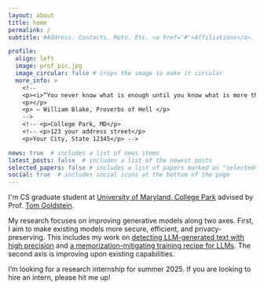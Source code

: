 ```yaml
---
layout: about
title: home
permalink: /
subtitle: #Address. Contacts. Moto. Etc. <a href='#'>Affiliations</a>. 

profile:
  align: left
  image: prof_pic.jpg
  image_circular: false # crops the image to make it circular
  more_info: >
    <!--
    <p><i>“You never know what is enough until you know what is more than enough.”</i></p>
    <p></p>
    <p> ― William Blake, Proverbs of Hell </p>
    -->
    <!-- <p>College Park, MD</p>
    <!-- <p>123 your address street</p>
    <p>Your City, State 12345</p> -->

news: true  # includes a list of news items
latest_posts: false  # includes a list of the newest posts
selected_papers: false # includes a list of papers marked as "selected={true}"
social: true  # includes social icons at the bottom of the page
---
```


I'm CS graduate student at [University of Maryland, College Park](https://www.cs.umd.edu/) advised by Prof. [Tom Goldstein](https://www.cs.umd.edu/~tomg/). 

My research focuses on improving generative models along two axes. First, I aim to make existing models more secure, efficient, and privacy-preserving. This includes my work on [detecting LLM-generated text with high precision](https://github.com/ahans30/Binoculars) and [a memorization-mitigating training recipe for LLMs](https://github.com/ahans30/goldfish-loss). The second axis is improving upon existing capabilities. <!-- , which involves architectural shifts, recipe refinements, and training data improvements. -->

<!-- Before graduate school, I worked in the industry for 5 years in machine learning and data science roles. I hold my a masters in computer science from UMD  and bachelors in mathematics from the University of Delhi. --> 

I’m looking for a research internship for summer 2025. If you are looking to hire an intern, please hit me up!

<!-- Write your biography here. Tell the world about yourself. Link to your favorite [subreddit](http://reddit.com). You can put a picture in, too. The code is already in, just name your picture `prof_pic.jpg` and put it in the `img/` folder.

Put your address / P.O. box / other info right below your picture. You can also disable any of these elements by editing `profile` property of the YAML header of your `_pages/about.md`. Edit `_bibliography/papers.bib` and Jekyll will render your [publications page](/al-folio/publications/) automatically.

Link to your social media connections, too. This theme is set up to use [Font Awesome icons](https://fontawesome.com/) and [Academicons](https://jpswalsh.github.io/academicons/), like the ones below. Add your Facebook, Twitter, LinkedIn, Google Scholar, or just disable all of them. -->